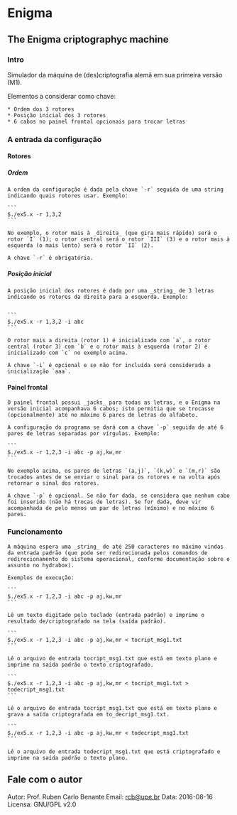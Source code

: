 # Enigma
## The Enigma criptographyc machine

### Intro

Simulador da máquina de (des)criptografia alemã em sua primeira versão (M1).

Elementos a considerar como chave:

    * Ordem dos 3 rotores
    * Posição inicial dos 3 rotores
    * 6 cabos no painel frontal opcionais para trocar letras

### A entrada da configuração

#### Rotores

##### Ordem

    A ordem da configuração é dada pela chave `-r` seguida de uma string indicando quais rotores usar. Exemplo:

    ```
    $./ex5.x -r 1,3,2
    ```

    No exemplo, o rotor mais à _direita_ (que gira mais rápido) será o rotor `I` (1); o rotor central será o rotor `III` (3) e o rotor mais à esquerda (o mais lento) será o rotor `II` (2).

    A chave `-r` é obrigatória.

##### Posição inicial

    A posição inicial dos rotores é dada por uma _string_ de 3 letras indicando os rotores da direita para a esquerda. Exemplo:


    ```
    $./ex5.x -r 1,3,2 -i abc
    ```

    O rotor mais a direita (rotor 1) é inicializado com `a`, o rotor central (rotor 3) com `b` e o rotor mais à esquerda (rotor 2) é inicializado com `c` no exemplo acima.

    A chave `-i` é opcional e se não for incluída será considerada a inicialização `aaa`.

#### Painel frontal

    O painel frontal possui _jacks_ para todas as letras, e o Enigma na versão inicial acompanhava 6 cabos; isto permitia que se trocasse (opcionalmente) até no máximo 6 pares de letras do alfabeto.

    A configuração do programa se dará com a chave `-p` seguida de até 6 pares de letras separadas por vírgulas. Exemplo:

    ```
    $./ex5.x -r 1,2,3 -i abc -p aj,kw,mr
    ```

    No exemplo acima, os pares de letras `(a,j)`, `(k,w)` e `(m,r)` são trocados antes de se enviar o sinal para os rotores e na volta após retornar o sinal dos rotores.

    A chave `-p` é opcional. Se não for dada, se considera que nenhum cabo foi inserido (não há trocas de letras). Se for dada, deve vir acompanhada de pelo menos um par de letras (mínimo) e no máximo 6 pares.

### Funcionamento

    A máquina espera uma _string_ de até 250 caracteres no máximo vindas da entrada padrão (que pode ser redirecionada pelos comandos de redirecionamento do sistema operacional, conforme documentação sobre o assunto no hydrabox).

    Exemplos de execução:

    ```
    $./ex5.x -r 1,2,3 -i abc -p aj,kw,mr
    ```

    Lê um texto digitado pelo teclado (entrada padrão) e imprime o resultado de/criptografado na tela (saída padrão).

    ```
    $./ex5.x -r 1,2,3 -i abc -p aj,kw,mr < tocript_msg1.txt
    ```

    Lê o arquivo de entrada tocript_msg1.txt que está em texto plano e imprime na saída padrão o texto criptografado.

    ```
    $./ex5.x -r 1,2,3 -i abc -p aj,kw,mr < tocript_msg1.txt > todecript_msg1.txt
    ```

    Lê o arquivo de entrada tocript_msg1.txt que está em texto plano e grava a saída criptografada em to_decript_msg1.txt.

    ```
    $./ex5.x -r 1,2,3 -i abc -p aj,kw,mr < todecript_msg1.txt
    ```

    Lê o arquivo de entrada todecript_msg1.txt que está criptografado e imprime na saída padrão o texto plano.

## Fale com o autor

Autor: Prof. Ruben Carlo Benante
Email: rcb@upe.br
Data: 2016-08-16
Licensa: GNU/GPL v2.0

